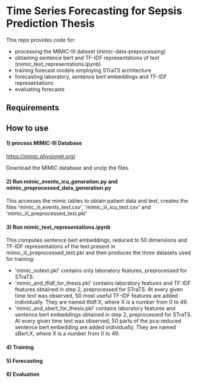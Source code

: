 # Time Series Forecasting for Sepsis Prediction Thesis

This repo provides code for:
 - processing the MIMIC-III dataset (mimic-data-preprocessing)
 - obtaining sentence bert and TF-IDF representations of text (mimic_text_representations.ipynb)
 - training forecast models employing STraTS architecture
 - forecasting laboratory, sentence bert embeddings and TF-IDF representations
 - evaluating forecasts

## Requirements



## How to use

#### 1) process MIMIC-III Database

https://mimic.physionet.org/

Download the MIMIC database and unzip the files.

#### 2) Run mimic_events_icu_generation.py and mimic_preprocessed_data_generation.py

This accesses the mimic tables to obtain patient data and text, creates the files 'mimic_iii_events_text.csv', 'mimic_iii_icu_text.csv' and 'mimic_iii_preprocessed_text.pkl'


#### 3) Run mimic_text_representations.ipynb

This computes sentence bert embeddings, reduced to 50 dimensions and TF-IDF representations of the text present in mimic_iii_preprocessed_text.pkl and then produces the three datasets used for training:

 - 'mimic_notext.pkl' contains only laboratory features, preprocessed for STraTS.
 - 'mimic_and_tfidf_for_thesis.pkl' contains laboratory features and TF-IDF features obtained in step 2, preprocessed for STraTS. At every given time text was observed, 50 most useful TF-IDF features are added individually. They are named tfidf:X, where X is a number from 0 to 49.
 - 'mimic_and_sbert_for_thesis.pkl' contains laboratory features and sentence bert embeddings obtained in step 2, preprocessed for STraTS. At every given time text was observed, 50 parts of the pca-reduced sentence bert embedding are added individually. They are named sBert:X, where X is a number from 0 to 49.

#### 4) Training

#### 5) Forecasting

#### 6) Evaluation
